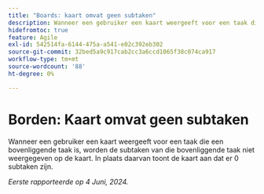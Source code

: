 ```yaml
---
title: "Boards: kaart omvat geen subtaken"
description: Wanneer een gebruiker een kaart weergeeft voor een taak die een bovenliggende taak is, worden de subtaken van die bovenliggende taak niet weergegeven op de kaart. In plaats daarvan toont de kaart aan dat er 0 subtaken zijn.
hidefromtoc: true
feature: Agile
exl-id: 542514fa-6144-475a-a541-e02c392eb302
source-git-commit: 32bed5a9c917cab2cc3a6ccd1065f38c074ca917
workflow-type: tm+mt
source-wordcount: '88'
ht-degree: 0%

---
```


# Borden: Kaart omvat geen subtaken

<!--

>[!NOTE]
>
>This issue was fixed on August 8, 2024.

-->

Wanneer een gebruiker een kaart weergeeft voor een taak die een bovenliggende taak is, worden de subtaken van die bovenliggende taak niet weergegeven op de kaart. In plaats daarvan toont de kaart aan dat er 0 subtaken zijn.

_Eerste rapporteerde op 4 Juni, 2024._
